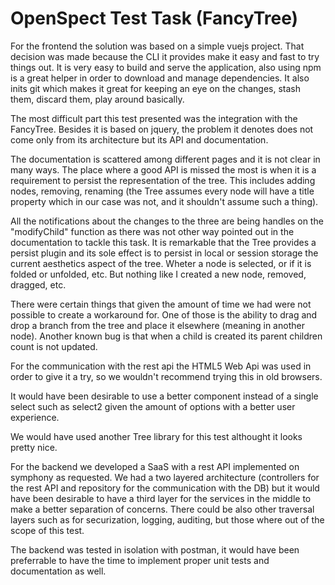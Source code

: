 OpenSpect Test Task (FancyTree)
========================

For the frontend the solution was based on a simple vuejs project.
That decision was made because the CLI it provides make it easy and fast to try things out.
It is very easy to build and serve the application, also using npm is a great helper in order to
download and manage dependencies. It also inits git which makes it great for keeping an eye on the changes, stash them, discard them, play around basically.

The most difficult part this test presented was the integration with the FancyTree.
Besides it is based on jquery, the problem it denotes does not come only from its architecture but its API and documentation.

The documentation is scattered among different pages and it is not clear in many ways.
The place where a good API is missed the most is when it is a requirement to persist the representation of the tree.
This includes adding nodes, removing, renaming (the Tree assumes every node will have a title property which in our case was not, and it shouldn't assume such a thing).

All the notifications about the changes to the three are being handles on the "modifyChild" function as there was not other way pointed out in the documentation
to tackle this task.
It is remarkable that the Tree provides a persist plugin and its sole effect is to persist in local or session storage the current aesthetics aspect of the tree.
Wheter a node is selected, or if it is folded or unfolded, etc. But nothing like I created a new node, removed, dragged, etc.

There were certain things that given the amount of time we had were not possible to create a workaround for. One of those is the ability to drag and drop a branch from the tree and place it elsewhere (meaning in another node).
Another known bug is that when a child is created its parent children count is not updated.

For the communication with the rest api the HTML5 Web Api was used in order to give it a try, so we wouldn't recommend trying this in old browsers.

It would have been desirable to use a better component instead of a single select such as select2 given the amount of options with a better user experience.

We would have used another Tree library for this test althought it looks pretty nice.


For the backend we developed a SaaS with a rest API implemented on symphony as requested.
We had a two layered architecture (controllers for the rest API and repository for the communication with the DB) but it would
have been desirable to have a third layer for the services in the middle to make a better separation of concerns. There could be also
other traversal layers such as for securization, logging, auditing, but those where out of the scope of this test.

The backend was tested in isolation with postman, it would have been preferrable to have the time to implement proper unit tests and documentation as well.
